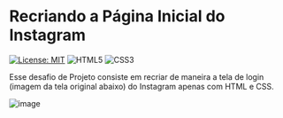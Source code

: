 # Recriando a Página Inicial do Instagram

[![License: MIT](https://img.shields.io/badge/License-MIT-yellow.svg?style=for-the-badge)](https://opensource.org/licenses/MIT)
![HTML5](https://img.shields.io/badge/html5-%23E34F26.svg?style=for-the-badge&logo=html5&logoColor=white)
![CSS3](https://img.shields.io/badge/css3-%231572B6.svg?style=for-the-badge&logo=css3&logoColor=white)

Esse desafio de Projeto consiste em recriar de maneira a tela de login (imagem da tela original abaixo) do Instagram apenas com HTML e CSS.

![image](https://user-images.githubusercontent.com/51425339/236893644-d8c8a70b-3bf0-47b3-b53f-d26fcaabb90d.png)


